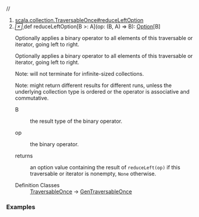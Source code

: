 //
<ol>
<li><a href="https://www.scala-lang.org/api/2.12.3/scala/collection/mutable/ArrayBuffer.html#reduceLeftOption[B>:A](op:(B,A)=>B):Option[B]">scala.collection.TraversableOnce#reduceLeftOption</a></li>
<li name="scala.collection.TraversableOnce#reduceLeftOption" visbl="pub" class="indented0 " data-isabs="false" fullcomment="yes" group="Ungrouped"> <a id="reduceLeftOption[B>:A](op:(B,A)=>B):Option[B]"></a><a id="reduceLeftOption[B>:A]((B,A)⇒B):Option[B]"></a> <span class="permalink"> <a href="../../../scala/collection/mutable/ArrayBuffer.html#reduceLeftOption[B>:A](op:(B,A)=>B):Option[B]" title="Permalink"> <i class="material-icons"></i> </a> </span> <span class="modifier_kind"> <span class="modifier"></span> <span class="kind">def</span> </span> <span class="symbol"> <span class="name">reduceLeftOption</span><span class="tparams">[<span name="B">B &gt;: <span class="extype" name="scala.collection.mutable.ArrayBuffer.A">A</span></span>]</span><span class="params">(<span name="op">op: (<span class="extype" name="scala.collection.TraversableOnce.reduceLeftOption.B">B</span>, <span class="extype" name="scala.collection.mutable.ArrayBuffer.A">A</span>) ⇒ <span class="extype" name="scala.collection.TraversableOnce.reduceLeftOption.B">B</span></span>)</span><span class="result">: <a href="../../Option.html" class="extype" name="scala.Option">Option</a>[<span class="extype" name="scala.collection.TraversableOnce.reduceLeftOption.B">B</span>]</span> </span> <p class="shortcomment cmt">Optionally applies a binary operator to all elements of this traversable or iterator, going left to right.</p>
 <div class="fullcomment">
  <div class="comment cmt">
   <p>Optionally applies a binary operator to all elements of this traversable or iterator, going left to right.</p>
   <p> Note: will not terminate for infinite-sized collections.</p>
   <p> Note: might return different results for different runs, unless the underlying collection type is ordered or the operator is associative and commutative. </p>
  </div>
  <dl class="paramcmts block">
   <dt class="tparam">
    B
   </dt>
   <dd class="cmt">
    <p>the result type of the binary operator.</p>
   </dd>
   <dt class="param">
    op
   </dt>
   <dd class="cmt">
    <p>the binary operator.</p>
   </dd>
   <dt>
    returns
   </dt>
   <dd class="cmt">
    <p>an option value containing the result of <code>reduceLeft(op)</code> if this traversable or iterator is nonempty, <code>None</code> otherwise.</p>
   </dd>
  </dl>
  <dl class="attributes block"> 
   <dt>
    Definition Classes
   </dt>
   <dd>
    <a href="../TraversableOnce.html" class="extype" name="scala.collection.TraversableOnce">TraversableOnce</a> → 
    <a href="../GenTraversableOnce.html" class="extype" name="scala.collection.GenTraversableOnce">GenTraversableOnce</a>
   </dd>
  </dl>
 </div> </li>
        </ol>


### Examples



